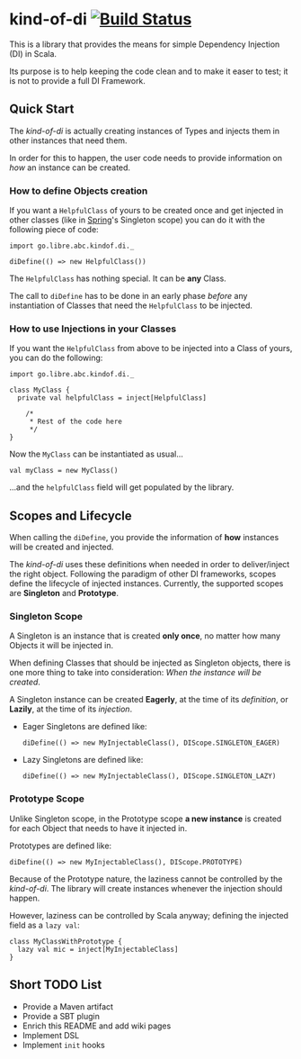 # kind-of-di [![Build Status](https://travis-ci.org/astonbitecode/kind-of-di.svg?branch=master)](https://travis-ci.org/astonbitecode/kind-of-di)

This is a library that provides the means for simple Dependency Injection (DI) in Scala.

Its purpose is to help keeping the code clean and to make it easer to test; it is not to provide a full DI Framework.

## Quick Start

The _kind-of-di_ is actually creating instances of Types and injects them in other instances that need them.

In order for this to happen, the user code needs to provide information on _how_ an instance can be created.

### How to define Objects creation

If you want a `HelpfulClass` of yours to be created once and get injected in other classes (like in [Spring](https://projects.spring.io/spring-framework/#quick-start)'s Singleton scope) you can do it with the following piece of code:

```
import go.libre.abc.kindof.di._

diDefine(() => new HelpfulClass())

```

The `HelpfulClass` has nothing special. It can be __any__ Class.

The call to `diDefine` has to be done in an early phase _before_ any instantiation of Classes that need the `HelpfulClass` to be injected.

### How to use Injections in your Classes

If you want the `HelpfulClass` from above to be injected into a Class of yours, you can do the following:

```
import go.libre.abc.kindof.di._

class MyClass {
  private val helpfulClass = inject[HelpfulClass]

	/*
	 * Rest of the code here
	 */
}

```

Now the `MyClass` can be instantiated as usual...

`val myClass = new MyClass()`

...and the `helpfulClass` field will get populated by the library.

<Going further>
<Please, refer to the [wiki](https://github.com/astonbitecode/kind-of-di/wiki) for more information>

## Scopes and Lifecycle

When calling the `diDefine`, you provide the information of __how__ instances will be created and injected.

The _kind-of-di_ uses these definitions when needed in order to deliver/inject the right object. Following the paradigm of other DI frameworks, scopes define the lifecycle of injected instances. Currently, the supported scopes are __Singleton__ and __Prototype__.

### Singleton Scope

A Singleton is an instance that is created __only once__, no matter how many Objects it will be injected in.

When defining Classes that should be injected as Singleton objects, there is one more thing to take into consideration: _When the instance will be created_.

A Singleton instance can be created __Eagerly__, at the time of its _definition_, or __Lazily__, at the time of its _injection_.

* Eager Singletons are defined like:

	`diDefine(() => new MyInjectableClass(), DIScope.SINGLETON_EAGER)`
* Lazy Singletons are defined like:

	`diDefine(() => new MyInjectableClass(), DIScope.SINGLETON_LAZY)`

### Prototype Scope

Unlike Singleton scope, in the Prototype scope __a new instance__ is created for each Object that needs to have it injected in.

Prototypes are defined like:

`diDefine(() => new MyInjectableClass(), DIScope.PROTOTYPE)`

Because of the Prototype nature, the laziness cannot be controlled by the _kind-of-di_. The library will create instances whenever the injection should happen.

However, laziness can be controlled by Scala anyway; defining the injected field as a `lazy val`:

```
class MyClassWithPrototype {
  lazy val mic = inject[MyInjectableClass]
}
```


## Short TODO List

* Provide a Maven artifact
* Provide a SBT plugin
* Enrich this README and add wiki pages
* Implement DSL
* Implement `init` hooks